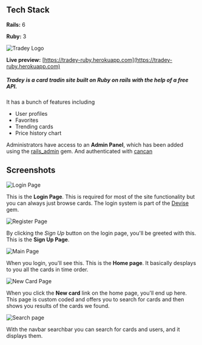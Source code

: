 ## Tech Stack

**Rails:** 6

**Ruby:** 3

![Tradey Logo](https://i.imgur.com/oaZcMaM.png)

**Live preview:** [https://tradey-ruby.herokuapp.com](https://tradey-ruby.herokuapp.com)

##### **Tradey** is a card tradin site built on Ruby on rails with the help of a free API.

It has a bunch of features including
- User profiles
- Favorites
- Trending cards
- Price history chart

Administrators have access to an **Admin Panel**, which has been added using the [rails_admin](https://rubygems.org/gems/rails_admin) gem. And authenticated with [cancan](https://github.com/ryanb/cancan)

## Screenshots

![Login Page](https://i.imgur.com/v1Tlri7.png)

This is the **Login Page**. This is required for most of the site functionality but you can always just browse cards. The login system is part of the [Devise](https://rubygems.org/gems/devise) gem.

![Register Page](https://i.imgur.com/SO8Oxiv.png)

By clicking the *Sign Up* button on the login page, you'll be greeted with this. This is the **Sign Up Page**.

![Main Page](https://i.imgur.com/ZYLcQ1T.png)

When you login, you'll see this. This is the **Home page**. It basically desplays to you all the cards in time order.

![New Card Page](https://i.imgur.com/R4dzeFz.png)

When you click the **New card** link on the home page, you'll end up here. This page is custom coded and offers you to search for cards and then shows you results of the cards we found.

![Search page](https://i.imgur.com/iOfyfhR.png)

With the navbar searchbar you can search for cards and users, and it displays them.

